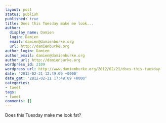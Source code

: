 ```yaml
---
layout: post
status: publish
published: true
title: Does this Tuesday make me look...
author:
  display_name: Damien
  login: Damien
  email: damien@damienburke.org
  url: http://damienburke.org
author_login: Damien
author_email: damien@damienburke.org
author_url: http://damienburke.org
wordpress_id: 2109
wordpress_url: http://www.damienburke.org/2012/02/21/does-this-tuesday-make-me-look/
date: '2012-02-21 12:49:09 +0000'
date_gmt: '2012-02-21 17:49:09 +0000'
categories:
- tweet
tags:
- tweet
comments: []
---
```

<p>Does this Tuesday make me look fat?</p>

